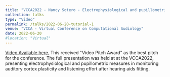 ```yaml
---
title: "VCCA2022 - Nancy Sotero - Electrophysiological and pupillometric measures"
collection: talks
type: "Video"
permalink: /talks/2022-06-20-tutorial-1
venue: "VCCA - Virtual Conference on Computational Audiology"
date: 2022-06-20
#location: "Virtual"
---
```


[Video Available here.](https://youtu.be/D3Jy22q_WAQ?si=TgfnmtPAtWEoINkk)
This received "Video Pitch Award" as the best pitch for the conference. The full presentation was held at at the VCCA2022, presenting electrophysiological and pupillometric measures in monitoring auditory cortex plasticity and listening effort after hearing aids fitting. 
